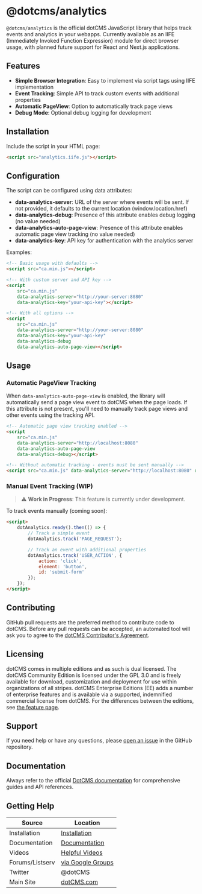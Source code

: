 # @dotcms/analytics

`@dotcms/analytics` is the official dotCMS JavaScript library that helps track events and analytics in your webapps. Currently available as an IIFE (Immediately Invoked Function Expression) module for direct browser usage, with planned future support for React and Next.js applications.

## Features

-   **Simple Browser Integration**: Easy to implement via script tags using IIFE implementation
-   **Event Tracking**: Simple API to track custom events with additional properties
-   **Automatic PageView**: Option to automatically track page views
-   **Debug Mode**: Optional debug logging for development

## Installation

Include the script in your HTML page:

```html
<script src="analytics.iife.js"></script>
```

## Configuration

The script can be configured using data attributes:

-   **data-analytics-server**: URL of the server where events will be sent. If not provided, it defaults to the current location (window.location.href)
-   **data-analytics-debug**: Presence of this attribute enables debug logging (no value needed)
-   **data-analytics-auto-page-view**: Presence of this attribute enables automatic page view tracking (no value needed)
-   **data-analytics-key**: API key for authentication with the analytics server

Examples:

```html
<!-- Basic usage with defaults -->
<script src="ca.min.js"></script>

<!-- With custom server and API key -->
<script
    src="ca.min.js"
    data-analytics-server="http://your-server:8080"
    data-analytics-key="your-api-key"></script>

<!-- With all options -->
<script
    src="ca.min.js"
    data-analytics-server="http://your-server:8080"
    data-analytics-key="your-api-key"
    data-analytics-debug
    data-analytics-auto-page-view></script>
```

## Usage

### Automatic PageView Tracking

When `data-analytics-auto-page-view` is enabled, the library will automatically send a page view event to dotCMS when the page loads. If this attribute is not present, you'll need to manually track page views and other events using the tracking API.

```html
<!-- Automatic page view tracking enabled -->
<script
    src="ca.min.js"
    data-analytics-server="http://localhost:8080"
    data-analytics-auto-page-view
    data-analytics-debug></script>

<!-- Without automatic tracking - events must be sent manually -->
<script src="ca.min.js" data-analytics-server="http://localhost:8080" data-analytics-debug></script>
```

### Manual Event Tracking (WIP)

> ⚠️ **Work in Progress**: This feature is currently under development.

To track events manually (coming soon):

```html
<script>
    dotAnalytics.ready().then(() => {
        // Track a simple event
        dotAnalytics.track('PAGE_REQUEST');

        // Track an event with additional properties
        dotAnalytics.track('USER_ACTION', {
            action: 'click',
            element: 'button',
            id: 'submit-form'
        });
    });
</script>
```

## Contributing

GitHub pull requests are the preferred method to contribute code to dotCMS. Before any pull requests can be accepted, an automated tool will ask you to agree to the [dotCMS Contributor's Agreement](https://gist.github.com/wezell/85ef45298c48494b90d92755b583acb3).

## Licensing

dotCMS comes in multiple editions and as such is dual licensed. The dotCMS Community Edition is licensed under the GPL 3.0 and is freely available for download, customization and deployment for use within organizations of all stripes. dotCMS Enterprise Editions (EE) adds a number of enterprise features and is available via a supported, indemnified commercial license from dotCMS. For the differences between the editions, see [the feature page](http://dotcms.com/cms-platform/features).

## Support

If you need help or have any questions, please [open an issue](https://github.com/dotCMS/core/issues/new/choose) in the GitHub repository.

## Documentation

Always refer to the official [DotCMS documentation](https://www.dotcms.com/docs/latest/) for comprehensive guides and API references.

## Getting Help

| Source          | Location                                                            |
| --------------- | ------------------------------------------------------------------- |
| Installation    | [Installation](https://dotcms.com/docs/latest/installation)         |
| Documentation   | [Documentation](https://dotcms.com/docs/latest/table-of-contents)   |
| Videos          | [Helpful Videos](http://dotcms.com/videos/)                         |
| Forums/Listserv | [via Google Groups](https://groups.google.com/forum/#!forum/dotCMS) |
| Twitter         | @dotCMS                                                             |
| Main Site       | [dotCMS.com](https://dotcms.com/)                                   |
